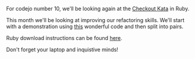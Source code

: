 For codejo number 10, we'll be looking again at the [Checkout Kata](kata/Checkout) in Ruby.

This month we'll be looking at improving our refactoring skills.  We'll start with a demonstration using [this](https://github.com/manchester-codejo/codejo10-refactoring/blob/master/checkoutTests.rb) wonderful code and then split into pairs.

Ruby download instructions can be found [here](https://www.ruby-lang.org/en/downloads/).

Don't forget your laptop and inquistive minds!